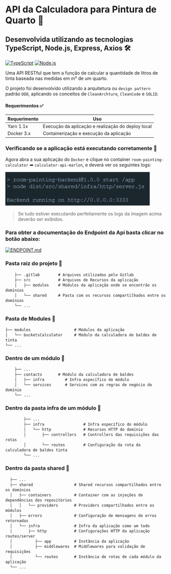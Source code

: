 # API da Calculadora para Pintura de Quarto 🚀

## Desenvolvida utilizando as tecnologias TypeScript, Node.js, Express, Axios 🛠

[![TypeScript](https://img.shields.io/badge/-TypeScript-3178C6?logo=typescript&logoColor=white)](https://www.typescriptlang.org/) [![Node.js](https://img.shields.io/badge/-Node.JS-339933?logo=node.js&logoColor=white)](https://nodejs.org/en/) 

Uma API RESTful que tem a função de calcular a quantidade de litros de tinta baseada nas medidas em m² de um quarto.

O projeto foi desenvolvido utilizando a arquitetura ou `design pattern` padrão `DDD`, aplicando os conceitos de `CleanArchture`, `CleanCode` e `SOLID`.

#### Requerimentos ✅

| Requerimento  | Uso |
| ------------- | -------------- |
| Yarn 1.1x     | Execução da aplicação e realização do deploy local |
| Docker 3.x    | Containerização e execução da aplicação |


### Verificando se a aplicação está executando corretamente 🐳

Agora abra a sua aplicação do `Docker` e clique no container `room-painting-calculator` ➡ `calculator-api-marlon`, e deverá ver os seguintes logs:

![Node container Logs](.gitlab/media/docker.png)

> Se tudo estiver executando perfeitamente os logs da imagem acima deverão ser exibidos.

### Para obter a documentação do Endpoint da Api  basta clicar no botão abaixo:

[![ENDPOINT.md](https://img.shields.io/badge/-ENDPOINT.md-blue?Color=white)](./ENDPOINT.md)


### Pasta raiz do projeto 📁
```
    ├── .gitlab        # Arquivos utilizados pelo Gitlab
    ├── src            # Arquivos de Recursos da aplicação
    │   ├── modules    # Módulos da aplicação onde se encontrão os domínios
    │   └── shared     # Pasta com os recursos compartilhados entre os domínios
    └── ...
```

### Pasta de Modules 📁

```
├── modules                   # Módulos da aplicação
│   └── bucketsCalculator     # Módulo da calculadora de baldes de tinta
└── ...
```

### Dentro de um módulo 📁

```
    ├── ...
    ├── contacts       # Módulo da calculadora de baldes
    │   ├── infra         # Infra específico do módulo
    │   └── services      # Services com as regras de negócio do domínio
    └── ...
```

### Dentro da pasta infra de um módulo 📁

```
        ├── ...
        ├── infra                 # Infra específico do módulo
        │   └── http              # Recursos HTTP do domínio
        │       ├── controllers   # Controllers das requisições das rotas
        │       └── routes        # Configuração da rota da calculadora de baldes tinta
        └── ...
```

### Dentro da pasta shared 📁

```
  ├── ...
  ├── shared                  # Shared recursos compartilhados entre os domínios
  │   ├── containers          # Container com as injeções de dependências dos repositórios
  │   │   └── providers       # Providers compartilhados entre os módulos
  │   ├── errors              # Configuração de mensagens de erros retornadas
  │   └── infra               # Infra da aplicação como um todo
  │       ├── http            # Configurações HTTP da aplicação routes/server
  │          ├── app          # Instância da aplicação
  │          ├── middlewares  # Middlewares para validação de requisições
  │          └── routes       # Instância de rotas de cada módulo da aplicação
  └── ...
```